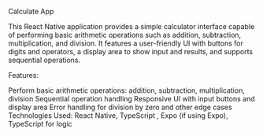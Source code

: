 Calculate App

This React Native application provides a simple calculator interface capable of performing basic arithmetic operations such as addition, subtraction, multiplication, and division. It features a user-friendly UI with buttons for digits and operators, a display area to show input and results, and supports sequential operations.

Features:

Perform basic arithmetic operations: addition, subtraction, multiplication, division
Sequential operation handling
Responsive UI with input buttons and display area
Error handling for division by zero and other edge cases
Technologies Used:
React Native, TypeScript , Expo (if using Expo), TypeScript for logic
